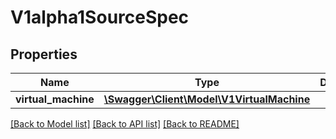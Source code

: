# V1alpha1SourceSpec

## Properties
Name | Type | Description | Notes
------------ | ------------- | ------------- | -------------
**virtual_machine** | [**\Swagger\Client\Model\V1VirtualMachine**](V1VirtualMachine.md) |  | [optional] 

[[Back to Model list]](../README.md#documentation-for-models) [[Back to API list]](../README.md#documentation-for-api-endpoints) [[Back to README]](../README.md)


